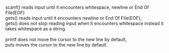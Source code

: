 scanf() reads input until it encounters whitespace, newline or End Of File(EOF)  
gets()  reads input until it encounters newline or End Of File(EOF),  
gets() does not stop reading input when it encounters whitespace instead it takes whitespace as a string.  
<br>
printf does not move the cursor to the new line by default,  
puts moves the cursor to the new line by default.
